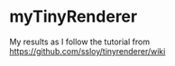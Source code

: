 # myTinyRenderer
My results as I follow the tutorial from https://github.com/ssloy/tinyrenderer/wiki
